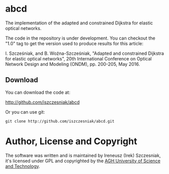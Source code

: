 # abcd

The implementation of the adapted and constrained Dijkstra for elastic
optical networks.

The code in the repository is under development. You can checkout the
"1.0" tag to get the version used to produce results for this article:

I. Szcześniak, and B. Woźna-Szcześniak, "Adapted and constrained
Dijkstra for elastic optical networks", 20th International Conference
on Optical Network Design and Modeling (ONDM), pp. 200-205, May 2016.

## Download

You can download the code at:

<http://github.com/iszczesniak/abcd>

Or you can use git:

`git clone http://github.com/iszczesniak/abcd.git`

# Author, License and Copyright

The software was written and is maintained by Ireneusz (Irek)
Szczesniak, it's licensed under GPL and copyrighted by the [AGH
University of Science and Technology](https://www.agh.edu.pl/).

